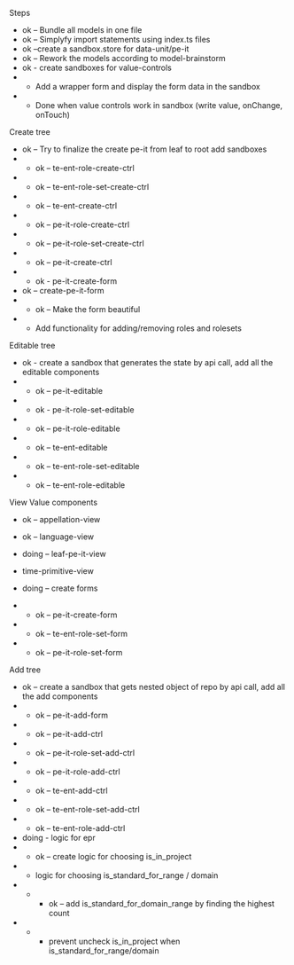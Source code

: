 Steps
* ok – Bundle all models in one file
* ok – Simplyfy import statements using index.ts files
* ok –create a sandbox.store for data-unit/pe-it
* ok – Rework the models according to model-brainstorm
* ok - create sandboxes for value-controls
* * Add a wrapper form and display the form data in the sandbox
* * Done when value controls work in sandbox (write value, onChange, onTouch)

Create tree
* ok – Try to finalize the create pe-it  from leaf to root add sandboxes 
* * ok – te-ent-role-create-ctrl
* * ok – te-ent-role-set-create-ctrl
* * ok – te-ent-create-ctrl
* * ok – pe-it-role-create-ctrl
* * ok – pe-it-role-set-create-ctrl
* * ok – pe-it-create-ctrl
* * ok - pe-it-create-form
* ok – create-pe-it-form
* * ok – Make the  form beautiful
* * Add functionality for adding/removing roles and rolesets 


Editable tree
* ok - create a sandbox that generates the state by api call, add all the editable components
* * ok – pe-it-editable
* * ok - pe-it-role-set-editable
* * ok – pe-it-role-editable
* * ok – te-ent-editable
* * ok – te-ent-role-set-editable
* * ok – te-ent-role-editable


View Value components
* ok – appellation-view
* ok – language-view
* doing – leaf-pe-it-view
* time-primitive-view

* doing – create forms
* * ok – pe-it-create-form
* * ok – te-ent-role-set-form
* * ok – pe-it-role-set-form

Add tree
* ok – create a sandbox that gets nested object of repo by api call, add all the add components
* * ok – pe-it-add-form
* * ok – pe-it-add-ctrl
* * ok – pe-it-role-set-add-ctrl
* * ok – pe-it-role-add-ctrl
* * ok – te-ent-add-ctrl
* * ok – te-ent-role-set-add-ctrl
* * ok – te-ent-role-add-ctrl
* doing - logic for epr
* * ok – create logic for choosing is_in_project
* * logic for choosing is_standard_for_range / domain
* * * ok – add is_standard_for_domain_range by finding the highest count
* * * prevent uncheck is_in_project when is_standard_for_range/domain


